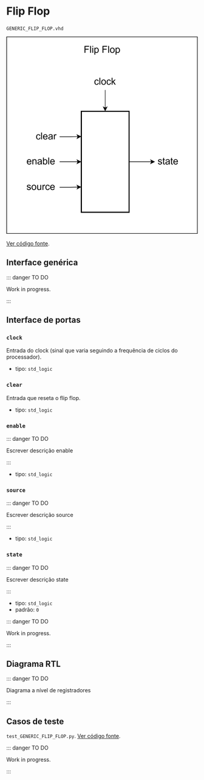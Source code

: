 # Flip Flop

`GENERIC_FLIP_FLOP.vhd`

![Diagrama de portas do flip flop](../../public/images/referencia/componentes/generic_flip_flop.drawio.svg)

[Ver código fonte](https://github.com/pfeinsper/24a-CTI-RISCV/blob/main/src/GENERIC_FLIP_FLOP.vhd).

## Interface genérica


::: danger TO DO

Work in progress.

:::

## Interface de portas

### `clock`

Entrada do clock (sinal que varia seguindo a frequência de ciclos do processador).

- tipo: `std_logic`

### `clear`

Entrada que reseta o flip flop.

- tipo: `std_logic`

### `enable`

::: danger TO DO

Escrever descrição enable

:::

- tipo: `std_logic`

### `source`

::: danger TO DO

Escrever descrição source

:::

- tipo: `std_logic`

### `state`

::: danger TO DO

Escrever descrição state

:::

- tipo: `std_logic`
- padrão: `0`

::: danger TO DO

Work in progress.

:::

## Diagrama RTL

::: danger TO DO

Diagrama a nível de registradores

:::

## Casos de teste

`test_GENERIC_FLIP_FLOP.py`.
[Ver código fonte](https://github.com/pfeinsper/24a-CTI-RISCV/blob/main/test/test_GENERIC_FLIP_FLOP.py).

::: danger TO DO

Work in progress.

:::
